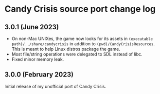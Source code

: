 # Candy Crisis source port change log

## 3.0.1 (June 2023)

- On non-Mac UNIXes, the game now looks for its assets in `(executable path)/../share/candycrisis` in addition to `(pwd)/CandyCrisisResources`. This is meant to help Linux distros package the game.
- Most file/string operations were delegated to SDL instead of libc.
- Fixed minor memory leak.

## 3.0.0 (February 2023)

Initial release of my unofficial port of Candy Crisis.
